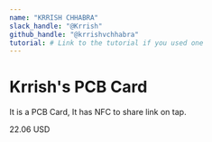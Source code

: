 ```yaml
---
name: "KRRISH CHHABRA"
slack_handle: "@Krrish"
github_handle: "@krrishvchhabra"
tutorial: # Link to the tutorial if you used one
---
```


# Krrish's PCB Card

<!-- Describe your board in 2-3 sentences. What are you making? What will it do? -->
It is a PCB Card, It has NFC to share link on tap.

<!-- How much is it going to cost? -->
22.06 USD

<!-- Tell us a little bit about your design process. What were some challenges? What helped? ***Totally optional*** -->
